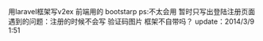 用laravel框架写v2ex
前端用的 bootstarp ps:不太会用
暂时只写出登陆注册页面 
遇到的问题：注册的时候不会写 验证码图片 框架不自带吗？ 
update：2014/3/9 1:51